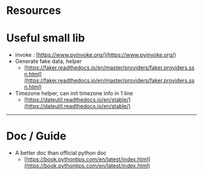 # Resources

# Useful small lib

- invoke : [https://www.pyinvoke.org/](https://www.pyinvoke.org/)
- Generate fake data, helper
    - [https://faker.readthedocs.io/en/master/providers/faker.providers.ssn.html](https://faker.readthedocs.io/en/master/providers/faker.providers.ssn.html)
- Timezone helper, can init timezone info in 1 line
    - [https://dateutil.readthedocs.io/en/stable/](https://dateutil.readthedocs.io/en/stable/)

---

# Doc / Guide

- A better doc than official python doc
    - [https://book.pythontips.com/en/latest/index.html](https://book.pythontips.com/en/latest/index.html)